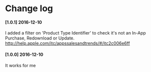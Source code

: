 # Change log

#### [1.0.1] 2016-12-10

I added a filter on 'Product Type Identifier' to check it's not an In-App Purchase, Redownload or Update.
http://help.apple.com/itc/appssalesandtrends/#/itc2c006e6ff

#### [1.0.0] 2016-12-10

It works for me

